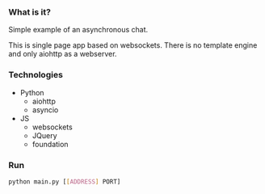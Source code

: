 ### What is it?
Simple example of an asynchronous chat.

This is single page app based on websockets. There is no template engine and only aiohttp as a webserver.

### Technologies

* Python
  * aiohttp
  * asyncio
* JS
  * websockets
  * JQuery
  * foundation

### Run
````bash
python main.py [[ADDRESS] PORT]
````
